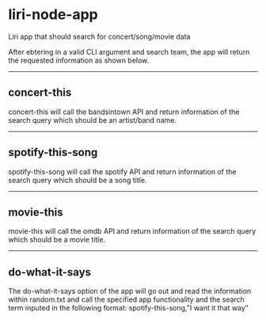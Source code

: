 # liri-node-app

Liri app that should search for concert/song/movie data


After ebtering in a valid CLI argument and search team, the app will return the requested information as shown below.

------
## **concert-this**

concert-this will call the bandsintown API and return information of the search query which should be an artist/band name.


------
## **spotify-this-song**

spotify-this-song will call the spotify API and return information of the search query which should be a song title.


------
## **movie-this**

movie-this will call the omdb API and return information of the search query which should be a movie title.


------
## **do-what-it-says**

The do-what-it-says option of the app will go out and read the information within random.txt and call the specified app functionality and the search term inputed in the following format: spotify-this-song,"I want it that way"
